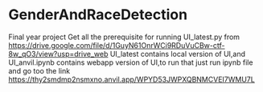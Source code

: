 # GenderAndRaceDetection
Final year project 
Get all the prerequisite for running UI_latest.py from https://drive.google.com/file/d/1GuyN61OnrWCi9RDuVuCBw-ctf-8w_qO3/view?usp=drive_web
UI_latest contains local version of UI,and UI_anvil.ipynb contains webapp version of UI,to run that just run ipynb file and go too the link https://thy2smdmp2nsmxno.anvil.app/WPYD53JWPXQBNMCVEI7WMU7L
